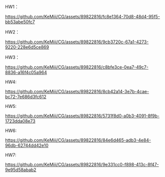HW1：  

https://github.com/KeMiii/CG/assets/89822816/fc8e1364-70d8-48d4-95f5-bb53abe50fc7

HW2：  

https://github.com/KeMiii/CG/assets/89822816/9cb3720c-67a1-4273-9220-228e6d5ce869

HW3：  

https://github.com/KeMiii/CG/assets/89822816/c8bfe3ce-0ea7-49c7-8836-a16f4c05a964

HW4:

https://github.com/KeMiii/CG/assets/89822816/8cb42a14-3e7b-4cae-bc72-7e686d3fc612

HW5:

https://github.com/KeMiii/CG/assets/89822816/5731f8d0-a0b3-4091-8f9b-1723dda08e73

HW6:

https://github.com/KeMiii/CG/assets/89822816/84e6d465-adb3-4e84-96db-62744dd42e10

HW7:

https://github.com/KeMiii/CG/assets/89822816/9e331cc0-f898-413c-8f47-9e95d58abab2


